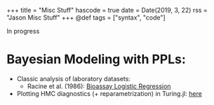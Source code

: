 +++
title = "Misc Stuff"
hascode = true
date = Date(2019, 3, 22)
rss = "Jason Misc Stuff"
+++
@def tags = ["syntax", "code"]

In progress
<!-- 
# Julia Bayes 
## Reparametrization in Turing.jl

Finish the Neal funnel writeup [here](/pages/neal). 

## Turing pitfalls

This is going to be a page with some easy to make mistakes, and ways to avoid them. [here](/pages/turingpitfalls). 

## Some random models
Way later

- Splines
- Epidemic models
    - Chain Binomial
    - SIR - Diffeq
    - SIR - Markov process
    - Partially specified models
- Paintings  -->

# Bayesian Modeling with PPLs:
- Classic analysis of laboratory datasets:
    - Racine et al. (1986): [Bioassay Logistic Regression](/pages/BayesEx/BDA3/BioAssay1/bioassay1)
- Plotting HMC diagnostics (+ reparametrization) in Turing.jl: [here](/pages/neal)

